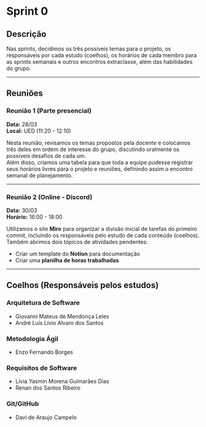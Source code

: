 # Sprint 0  

## Descrição  
Nas sprints, decidimos os três possíveis temas para o projeto, os responsáveis por cada estudo (coelhos), os horários de cada membro para as sprints semanais e outros encontros extraclasse, além das habilidades do grupo.  

---

## Reuniões  

### Reunião 1 (Parte presencial)  
**Data:** 28/03  
**Local:** UED (11:20 - 12:10)  

Nesta reunião, revisamos os temas propostos pela docente e colocamos três deles em ordem de interesse do grupo, discutindo oralmente os possíveis desafios de cada um.  
Além disso, criamos uma tabela para que toda a equipe pudesse registrar seus horários livres para o projeto e reuniões, definindo assim o encontro semanal de planejamento.  

---

### Reunião 2 (Online - Discord)  
**Data:** 30/03  
**Horário:** 16:00 - 18:00  

Utilizamos o site **Miro** para organizar a divisão inicial de tarefas do primeiro commit, incluindo os responsáveis pelo estudo de cada conteúdo (coelhos).  
Também abrimos dois tópicos de atividades pendentes:  

- Criar um template do **Notion** para documentação  
- Criar uma **planilha de horas trabalhadas**  

---

## Coelhos (Responsáveis pelos estudos)  

### Arquitetura de Software  
- Giovanni Mateus de Mendonça Leles  
- André Luís Lívio Alvaro dos Santos  

### Metodologia Ágil  
- Enzo Fernando Borges  

### Requisitos de Software  
- Lívia Yasmin Morena Guimarães Dias  
- Renan dos Santos Ribeiro  

### Git/GitHub  
- Davi de Araujo Campelo  
